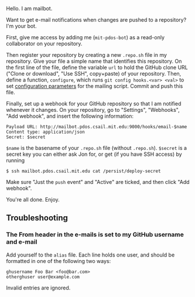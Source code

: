 Hello. I am mailbot.

Want to get e-mail notifications when changes are pushed to a
repository? I'm your bot.

First, give me access by adding me (`mit-pdos-bot`) as a read-only
collaborator on your repository.

Then register your repository by creating a new `.repo.sh` file in my
repository. Give your file a simple name that identifies this
repository. On the first line of the file, define the variable `url` to
hold the GitHub clone URL ("Clone or download", "Use SSH", copy+paste)
of your repository. Then, define a function, `configure`, which runs
`git config hooks.<var> <val>` to set [configuration
parameters](https://github.com/git/git/blob/master/contrib/hooks/post-receive-email#L41)
for the mailing script. Commit and push this file.

Finally, set up a webhook for your GitHub repository so that I am
notified whenever it changes. On your repository, go to "Settings",
"Webhooks", "Add webhook", and insert the following information:
```
Payload URL: http://mailbot.pdos.csail.mit.edu:9000/hooks/email-$name
Content type: application/json
Secret: $secret
```
`$name` is the basename of your `.repo.sh` file (without `.repo.sh`).
`$secret` is a secret key you can either ask Jon for, or get (if you
have SSH access) by running
```console
$ ssh mailbot.pdos.csail.mit.edu cat /persist/deploy-secret
```

Make sure "Just the `push` event" and "Active" are ticked, and then
click "Add webhook".

You're all done. Enjoy.

## Troubleshooting

### The From header in the e-mails is set to my GitHub username and e-mail

Add yourself to the `alias` file. Each line holds one user, and should
be formatted in one of the following two ways:

```
ghusername Foo Bar <foo@bar.com>
otherghuser user@example.com
```

Invalid entries are ignored.
